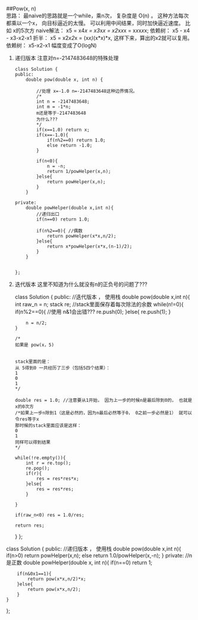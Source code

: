 ##Pow(x, n)    
思路：
最naive的思路就是一个while，乘n次， 复杂度是 O(n) 。 这种方法每次都乘以一个x，  向目标逼近的太慢。
可以利用中间结果，同时加快逼近速度。
比如 x的5次方
naive解法：
x5 = x4*x = x3*x*x = x2*x*x*x = x*x*x*x*x;
依赖树： x5 - x4 - x3-x2-x1
折半：
x5 = x2*x2*x = (x*x)*(x*x)*x,  这样下来，算出的x2就可以复用。
依赖树： x5-x2-x1
幅度变成了O(logN)

1. 	递归版本
	注意对n=-2147483648的特殊处理
	
		class Solution {
		public:
		    double pow(double x, int n) {
		        
		        //处理 x=-1.0 n=-2147483648这种边界情况。
		        /*
		        int n = -2147483648;
		        int m = -1*n;
		        m还是等于-2147483648
		        为什么???
		        */
		        if(x==1.0) return x;
		        if(x==-1.0){
		            if(n%2==0) return 1.0;
		            else return -1.0;
		        }
		        
		        if(n<0){
		            n = -n;
		            return 1/powHelper(x,n);
		        }else{
		            return powHelper(x,n);
		        }
		    }
		    
		private:
		    double powHelper(double x,int n){
		        //递归出口
		    	if(n==0) return 1.0;
		    
		    	if(n%2==0){ //偶数
		    		return powHelper(x*x,n/2);	
		    	}else{
		    		return x*powHelper(x*x,(n-1)/2);
		    	}
		    }

		    
		};

2. 	迭代版本
	这里不知道为什么就没有n的正负号的问题了???

	class Solution {
	public:
	//迭代版本 ， 使用栈
	double pow(double x,int n){
	    int raw_n = n;
		stack<int> re; //stack里面保存着每次除法的余数
		while(n!=0){
			if(n%2==0){ //使用 n&1会出错???
				re.push(0);
			}else{
				re.push(1);
			}

			n = n/2;
		}

		/*
		如果是 pow(x，5)


		stack里面的是：
		从 5得到0 一共经历了三步（包括5四个结果）：
		1
		0
		1
		*/

		double res = 1.0; //注意要从1开始， 因为上一步的时候n是最后除到0的， 也就是x的0次方
		/*如果上一步n除到1（这是必然的，因为n最后必然等于0， 0之前一步必然是1） 就可以令res等于x
		那时候的stack里面应该是这样：
		0
		1
		同样可以得到结果
		*/

		while(!re.empty()){
			int r = re.top();
			re.pop();
			if(r){
				res = res*res*x;
			}else{
				res = res*res;
			}

		}
		
		if(raw_n<0) res = 1.0/res;

		return res;

	}
	};


class Solution {
public:
    //递归版本 ， 使用栈
    double pow(double x,int n){
        if(n>0) return powHelper(x,n);
        else return 1.0/powHelper(x,-n);
    }
private:
    //n是正数
    double powHelper(double x, int n){
        if(n==0) return 1;
        
        if(n&0x1==1){
            return pow(x*x,n/2)*x;
        }else{
            return pow(x*x,n/2);
        }
    }
};
